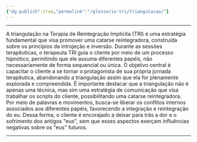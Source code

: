 ```yaml
---
{"dg-publish":true,"permalink":"/glossario-tri/triangulacao/"}
---
```


---

A triangulação na Terapia de Reintegração Implícita (TRI) é uma estratégia fundamental que visa promover uma catarse reintegradora, construída sobre os princípios da introjeção e inversão. Durante as sessões terapêuticas, o terapeuta TRI guia o cliente por meio de um processo hipnótico, permitindo que ele assuma diferentes papéis, não necessariamente de forma sequencial ou única. O objetivo central é capacitar o cliente a se tornar o protagonista de sua própria jornada terapêutica, abandonando a triangulação assim que ela for plenamente explorada e compreendida. É importante destacar que a triangulação não é apenas uma técnica, mas sim uma estratégia de comunicação que visa trabalhar os scripts do cliente, possibilitando uma catarse reintegradora. Por meio de palavras e movimentos, busca-se liberar os conflitos internos associados aos diferentes papéis, favorecendo a integração e reintegração do eu. Dessa forma, o cliente é encorajado a deixar para trás a dor e o sofrimento dos antigos "eus", sem que esses aspectos exerçam influências negativas sobre os "eus" futuros.


----



